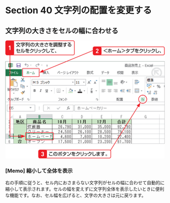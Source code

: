 # Section 40 文字列の配置を変更する

## 文字列の大きさをセルの幅に合わせる

![](001.png)

### [Memo] 縮小して全体を表示

右の手順に従うと、セル内におさまらない文字列がセルの幅に合わせて自動的に縮小して表示されます。セルの幅を変えずに文字列全体を表示したいときに便利な機能です。なお、セル幅を広げると、文字の大きさは元に戻ります。
